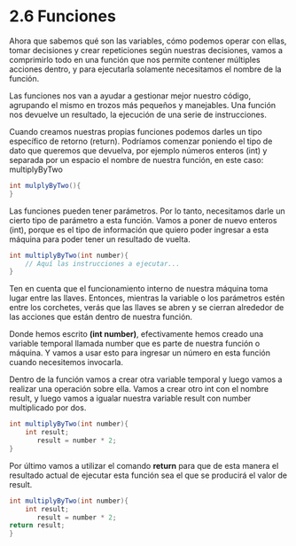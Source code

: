 # 2.6 Funciones
Ahora que sabemos qué son las variables, cómo podemos operar con ellas, tomar decisiones y crear repeticiones según nuestras decisiones, vamos a comprimirlo todo en una función que nos permite contener múltiples acciones dentro, y para ejecutarla solamente necesitamos el nombre de la función.

Las funciones nos van a ayudar a gestionar mejor nuestro código, agrupando el mismo en trozos más pequeños y manejables. Una función nos devuelve un resultado, la ejecución de una serie de instrucciones. 

Cuando creamos nuestras propias funciones podemos darles un tipo específico de retorno (return).
Podríamos comenzar poniendo el tipo de dato que queremos que devuelva, por ejemplo números enteros (int) y separada por un espacio el nombre de nuestra función, en este caso: multiplyByTwo

````C#
int mulplyByTwo(){
}
````

Las funciones pueden tener parámetros. Por lo tanto, necesitamos darle un cierto tipo de parámetro a esta función. Vamos a poner de nuevo enteros (int), porque es el tipo de información que quiero poder ingresar a esta máquina para poder tener un resultado de vuelta.

````C#
int multiplyByTwo(int number){
	// Aquí las instrucciones a ejecutar...
}
````
Ten en cuenta que el funcionamiento interno de nuestra máquina toma lugar entre las llaves. Entonces, mientras la variable o los parámetros estén entre los corchetes, verás que las llaves se abren y se cierran alrededor de las acciones que están dentro de nuestra función.

Donde hemos escrito **(int number)**, efectivamente hemos creado una variable temporal llamada number que es parte de nuestra función o máquina. Y vamos a usar esto para ingresar un número en esta función cuando necesitemos invocarla.

Dentro de la función vamos a crear otra variable temporal y luego vamos a realizar una operación sobre ella. Vamos a crear otro int con el nombre result, y luego vamos a igualar nuestra variable result con number multiplicado por dos.

````C#
int multiplyByTwo(int number){
	int result;
       result = number * 2;
}
````
Por último vamos a utilizar el comando **return** para que de esta manera el resultado actual de ejecutar esta función sea el que se producirá el valor de result.

````C#
int multiplyByTwo(int number){
	int result;
       result = number * 2;
return result;
}
````

